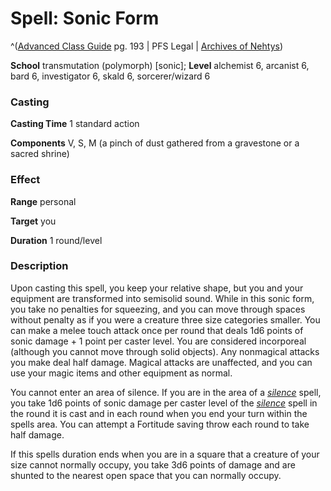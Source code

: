 # Spell: Sonic Form

^([Advanced Class Guide][ss-sonic-form] pg. 193 | PFS Legal | [Archives of Nehtys][sn-sonic-form])

**School** transmutation (polymorph) [sonic]; **Level** alchemist 6, arcanist 6, bard 6, investigator 6, skald 6, sorcerer/wizard 6

### Casting

**Casting Time** 1 standard action  

**Components** V, S, M (a pinch of dust gathered from a gravestone or a sacred shrine)

### Effect

**Range** personal  

**Target** you  

**Duration** 1 round/level

### Description

Upon casting this spell, you keep your relative shape, but you and your equipment are transformed into semisolid sound. While in this sonic form, you take no penalties for squeezing, and you can move through spaces without penalty as if you were a creature three size categories smaller. You can make a melee touch attack once per round that deals 1d6 points of sonic damage + 1 point per caster level. You are considered incorporeal (although you cannot move through solid objects). Any nonmagical attacks you make deal half damage. Magical attacks are unaffected, and you can use your magic items and other equipment as normal.  

You cannot enter an area of silence. If you are in the area of a _[silence]_ spell, you take 1d6 points of sonic damage per caster level of the _[silence]_ spell in the round it is cast and in each round when you end your turn within the spells area. You can attempt a Fortitude saving throw each round to take half damage.  

If this spells duration ends when you are in a square that a creature of your size cannot normally occupy, you take 3d6 points of damage and are shunted to the nearest open space that you can normally occupy.

[ss-sonic-form]: http://paizo.com/products/btpy978v
[sn-sonic-form]: http://www.archivesofnethys.com/SpellDisplay.aspx?ItemName=Sonic%20Form
[silence]: http://www.archivesofnethys.com/SpellDisplay.aspx?ItemName=silence
